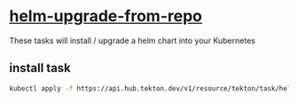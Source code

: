 # [helm-upgrade-from-repo](https://hub.tekton.dev/tekton/task/helm-upgrade-from-repo)
These tasks will install / upgrade a helm chart into your Kubernetes

## install task
```bash
kubectl apply -f https://api.hub.tekton.dev/v1/resource/tekton/task/helm-upgrade-from-repo/0.2/raw
```
